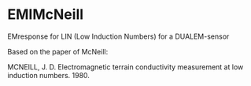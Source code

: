 # EMIMcNeill
EMresponse for LIN (Low Induction Numbers) for a DUALEM-sensor

Based on the paper of McNeill:

MCNEILL, J. D. Electromagnetic terrain conductivity measurement at low induction numbers. 1980.
